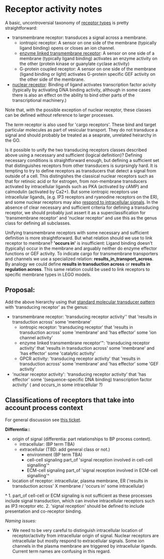 # Receptor activity notes

A basic, uncontroversial taxonomy of [receptor types](https://en.wikipedia.org/wiki/Receptor_(biochemistry)#Structure) is pretty straightforward:

- transmembrane receptor: transduces a signal across a membrane.
  - iontropic receptor: A sensor on one side of the membrane (typically ligand binding) opens or closes an ion channel. 
  - [enzyme linked transmembrane receptor](https://en.wikipedia.org/wiki/Enzyme-linked_receptor):  A sensor on one side of a membrane (typically ligand binding) activates an enzyme activity on the other (protein kinase or guanylate cyclase activity)
  - G-protein coupled receptor: A sensor on one side of the membrane (ligand binding or light) activates G-protein specific GEF activity on the other side of the membrane.
- [nuclear receptor](https://en.wikipedia.org/wiki/Nuclear_receptor): Binding of ligand activates transcription factor acivity (typically by activating DNA binding activity, although in some cases there is also an effect on the ability to bind other parts of the transcriptional machinery.)

Note that, with the possible exception of nuclear receptor, these classes can be defined *without* reference to larger processes.  

The *term* receptor is also used for 'cargo receptors'.  These bind and target particular molecules as part of vesicular transport. They do not transduce a signal and should probably be treated as a seaprate, unrelated heirarchy in the GO.

Is it possible to unify the two transducing receptors classes described above using a necessary and sufficient (logical definition)? Defining necessary conditions is straightforward enough, but defining a sufficient set that distinguishes receptors from other transducers is surprsingly hard.  It is tempting to try to define receptors as transducers that detect a signal from outside of a cell. This distingishes the classical nuclear receptors such as that for retinoic acid or for estrogen, from non-membrane transducers activated by intracellular ligands such as PKA (activated by cAMP) and calmodulin (activated by Ca2+).  But some iontropic receptors use intracellular ligands, (e.g. IP3 receptors and ryanodine receptors on the ER), and some nuclear receptors may also [respond to intracellular signals](https://en.wikipedia.org/wiki/Nuclear_receptor#Ligands). In the absence of clear necessary and sufficient criteria for defining a transducing receptor, we should probably just assert it as a superclassification for 'transmembrane receptor' and 'nuclear receptor' and use this as the genus class for defining all subclasses.

Unifying transmembrane receptors with some necessary and sufficient definition is more straightforward.  But what relation should we use to link receptor to membrane? **'occurs in'** is insufficient: Ligand binding doesn't (typically) occur in the membrane and arguably neither do enzyme effector functions or GEF activity.  To indicate cargo for transmembrane transporters and channels we use a specialized relation: **results_in_transport_across**.  By analogy we could define **results in  transduction across** or **results in regulation across**.  This same relation could be used to link receptors to specific membrane types in LEGO models.

## Proposal:

Add the above hierarchy using that [standard molecular transducer pattern](https://github.com/geneontology/molecular_function_refactoring/issues/31#issuecomment-278605047) with 'transducing receptor' as the genus:

* transmembrane receptor: 'transducing receptor activity'' that 'results in transduction across' some 'membrane'
   * iontropic receptor: 'transducing receptor' that 'results in transduction across' some 'membrane' and 'has effector' some 'ion channel activity'
   * enzyme linked transmembrane receptor'": 'transducing receptor activity' that 'results in transduction across' some 'membrane' and 'has effector' some 'catalytic activity'
   * GPCR activity: 'transducing receptor activity' that 'results in transduction across' some 'membrane' and 'has effector' some 'GEF activity'
* 'nuclear receptor activity': 'transducing receptor activity' that 'has effector' some '(sequence-specific DNA binding) transcription factor activity' ( and occurs_in some intracellular ?)

## Classifications of receptors that take into account process context

For general discussion see [this ticket](https://github.com/geneontology/molecular_function_refactoring/issues/38).  

**Differentia::**
* origin of signal (differentia: part relationships to BP process context).
  * intracellular:
     (BP term TBA)
  * extracellular
     (TBD: add general class or not.)
     - environment
       (BP term TBA)
     - cell-cell signaling
        part\_of 'signal reception involved in cell-cell signalling'^
     - ECM-cell signaling
        part\_of 'signal reception involved in ECM-cell signalling'^
* location of receptor: intracellular, plasma membrane, ER
  ('results in transduction across' X membrane / 'occurs in' some intracellular)

**^** 1. part_of cell-cell or ECM signaling is not sufficient as these processes include signal transduction, which can involve intracellular receptors such as IP3 receptor etc. 2. 'signal reception' should be defined to include presentation and co-receptor binding. 


*Naming issues:* 

* We need to be very careful to distinguish intracellular location of receptor/activity from intracellular origin of signal. Nuclear receptors are intracellular but mostly respond to extracellular signals. Some ion channels in the plasma membrane are triggered by intracellular ligands.  Current term names are confusing in this regard.














